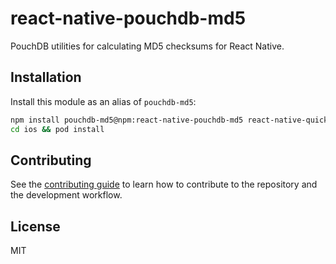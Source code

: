 # react-native-pouchdb-md5

PouchDB utilities for calculating MD5 checksums for React Native.

## Installation

Install this module as an alias of `pouchdb-md5`:

```sh
npm install pouchdb-md5@npm:react-native-pouchdb-md5 react-native-quick-md5
cd ios && pod install
```

## Contributing

See the [contributing guide](CONTRIBUTING.md) to learn how to contribute to the repository and the development workflow.

## License

MIT
